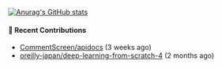 [![Anurag's GitHub stats](https://github-readme-stats.vercel.app/api?username=qqhann&count_private=true&show_icons=true&theme=tokyonight)](https://github.com/anuraghazra/github-readme-stats)






#### 🌱 Recent Contributions

- [CommentScreen/apidocs](https://github.com/CommentScreen/apidocs) (3 weeks ago)
- [oreilly-japan/deep-learning-from-scratch-4](https://github.com/oreilly-japan/deep-learning-from-scratch-4) (2 months ago)
